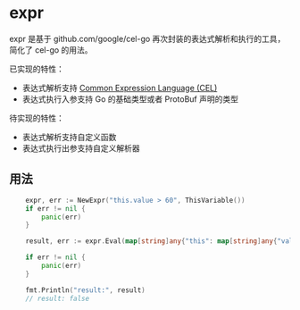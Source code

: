 # expr

expr 是基于 github.com/google/cel-go 再次封装的表达式解析和执行的工具，简化了 cel-go 的用法。

已实现的特性：
- 表达式解析支持 [Common Expression Language (CEL)](https://github.com/google/cel-spec/blob/master/doc/intro.md)
- 表达式执行入参支持 Go 的基础类型或者 ProtoBuf 声明的类型

待实现的特性：
- 表达式解析支持自定义函数
- 表达式执行出参支持自定义解析器

## 用法

```go
	expr, err := NewExpr("this.value > 60", ThisVariable())
	if err != nil {
		panic(err)
	}

	result, err := expr.Eval(map[string]any{"this": map[string]any{"value": 50}})

	if err != nil {
		panic(err)
	}

	fmt.Println("result:", result)
	// result: false
```